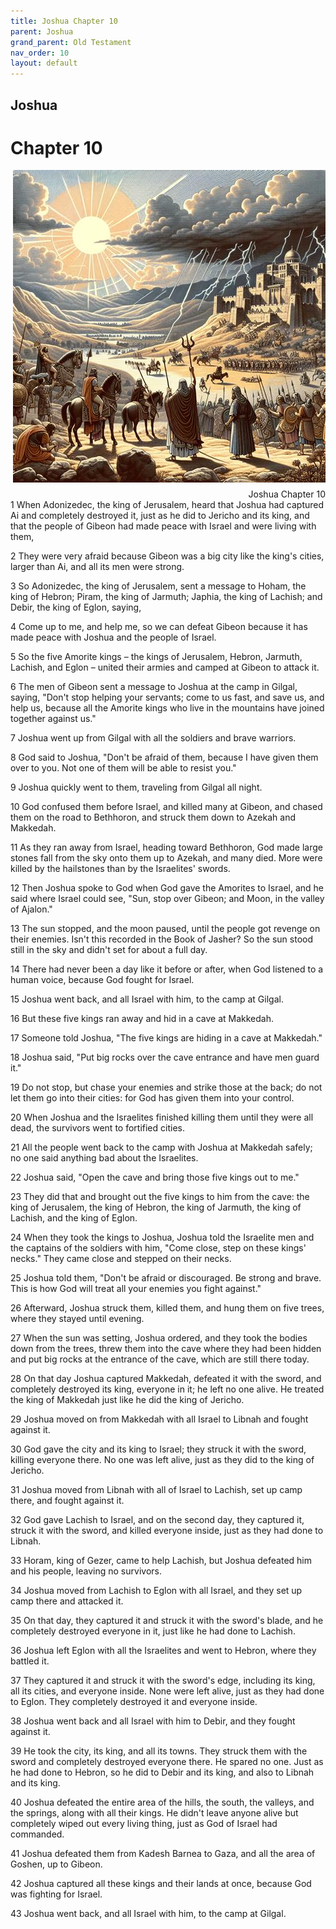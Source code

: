 ```yaml
---
title: Joshua Chapter 10
parent: Joshua
grand_parent: Old Testament
nav_order: 10
layout: default
---
```


## Joshua

# Chapter 10

<div style="clear: both; text-align: right;">
    <img src="/assets/Image/Joshua/500/10.jpg" alt="Joshua Chapter 10" class="chapter-image" style="max-width: 100%; height: auto; float: right; margin: 0 0 10px 10px; padding-left: 10%;">
    <figcaption style="font-size: 14px;">Joshua Chapter 10</figcaption>
</div>
1 When Adonizedec, the king of Jerusalem, heard that Joshua had captured Ai and completely destroyed it, just as he did to Jericho and its king, and that the people of Gibeon had made peace with Israel and were living with them,

2 They were very afraid because Gibeon was a big city like the king's cities, larger than Ai, and all its men were strong.

3 So Adonizedec, the king of Jerusalem, sent a message to Hoham, the king of Hebron; Piram, the king of Jarmuth; Japhia, the king of Lachish; and Debir, the king of Eglon, saying,

4 Come up to me, and help me, so we can defeat Gibeon because it has made peace with Joshua and the people of Israel.

5 So the five Amorite kings – the kings of Jerusalem, Hebron, Jarmuth, Lachish, and Eglon – united their armies and camped at Gibeon to attack it.

6 The men of Gibeon sent a message to Joshua at the camp in Gilgal, saying, "Don't stop helping your servants; come to us fast, and save us, and help us, because all the Amorite kings who live in the mountains have joined together against us."

7 Joshua went up from Gilgal with all the soldiers and brave warriors.

8 God said to Joshua, "Don't be afraid of them, because I have given them over to you. Not one of them will be able to resist you."

9 Joshua quickly went to them, traveling from Gilgal all night.

10 God confused them before Israel, and killed many at Gibeon, and chased them on the road to Bethhoron, and struck them down to Azekah and Makkedah.

11 As they ran away from Israel, heading toward Bethhoron, God made large stones fall from the sky onto them up to Azekah, and many died. More were killed by the hailstones than by the Israelites' swords.

12 Then Joshua spoke to God when God gave the Amorites to Israel, and he said where Israel could see, "Sun, stop over Gibeon; and Moon, in the valley of Ajalon."

13 The sun stopped, and the moon paused, until the people got revenge on their enemies. Isn't this recorded in the Book of Jasher? So the sun stood still in the sky and didn't set for about a full day.

14 There had never been a day like it before or after, when God listened to a human voice, because God fought for Israel.

15 Joshua went back, and all Israel with him, to the camp at Gilgal.

16 But these five kings ran away and hid in a cave at Makkedah.

17 Someone told Joshua, "The five kings are hiding in a cave at Makkedah."

18 Joshua said, "Put big rocks over the cave entrance and have men guard it."

19 Do not stop, but chase your enemies and strike those at the back; do not let them go into their cities: for God has given them into your control.

20 When Joshua and the Israelites finished killing them until they were all dead, the survivors went to fortified cities.

21 All the people went back to the camp with Joshua at Makkedah safely; no one said anything bad about the Israelites.

22 Joshua said, "Open the cave and bring those five kings out to me."

23 They did that and brought out the five kings to him from the cave: the king of Jerusalem, the king of Hebron, the king of Jarmuth, the king of Lachish, and the king of Eglon.

24 When they took the kings to Joshua, Joshua told the Israelite men and the captains of the soldiers with him, "Come close, step on these kings' necks." They came close and stepped on their necks.

25 Joshua told them, "Don't be afraid or discouraged. Be strong and brave. This is how God will treat all your enemies you fight against."

26 Afterward, Joshua struck them, killed them, and hung them on five trees, where they stayed until evening.

27 When the sun was setting, Joshua ordered, and they took the bodies down from the trees, threw them into the cave where they had been hidden and put big rocks at the entrance of the cave, which are still there today.

28 On that day Joshua captured Makkedah, defeated it with the sword, and completely destroyed its king, everyone in it; he left no one alive. He treated the king of Makkedah just like he did the king of Jericho.

29 Joshua moved on from Makkedah with all Israel to Libnah and fought against it.

30 God gave the city and its king to Israel; they struck it with the sword, killing everyone there. No one was left alive, just as they did to the king of Jericho.

31 Joshua moved from Libnah with all of Israel to Lachish, set up camp there, and fought against it.

32 God gave Lachish to Israel, and on the second day, they captured it, struck it with the sword, and killed everyone inside, just as they had done to Libnah.

33 Horam, king of Gezer, came to help Lachish, but Joshua defeated him and his people, leaving no survivors.

34 Joshua moved from Lachish to Eglon with all Israel, and they set up camp there and attacked it.

35 On that day, they captured it and struck it with the sword's blade, and he completely destroyed everyone in it, just like he had done to Lachish.

36 Joshua left Eglon with all the Israelites and went to Hebron, where they battled it.

37 They captured it and struck it with the sword's edge, including its king, all its cities, and everyone inside. None were left alive, just as they had done to Eglon. They completely destroyed it and everyone inside.

38 Joshua went back and all Israel with him to Debir, and they fought against it.

39 He took the city, its king, and all its towns. They struck them with the sword and completely destroyed everyone there. He spared no one. Just as he had done to Hebron, so he did to Debir and its king, and also to Libnah and its king.

40 Joshua defeated the entire area of the hills, the south, the valleys, and the springs, along with all their kings. He didn't leave anyone alive but completely wiped out every living thing, just as God of Israel had commanded.

41 Joshua defeated them from Kadesh Barnea to Gaza, and all the area of Goshen, up to Gibeon.

42 Joshua captured all these kings and their lands at once, because God was fighting for Israel.

43 Joshua went back, and all Israel with him, to the camp at Gilgal.


